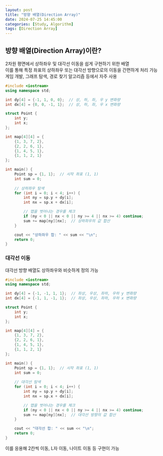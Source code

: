 ```yaml
---
layout: post
title: "방향 배열(Direction Array)"
date: 2024-07-25 14:45:00
categories: [Study, Algorithm]
tags: [Direction Array]
---
```

## 방향 배열(Direction Array)이란?  
2차원 평면에서 상하좌우 및 대각선 이동을 쉽게 구현하기 위한 배열  
이를 통해 특정 좌표의 상하좌우 또는 대각선 방향으로의 이동을 간편하게 처리 가능  
게임 개발, 그래프 탐색, 경로 찾기 알고리즘 등에서 자주 사용  
  
```cpp
#include <iostream>
using namespace std;

int dy[4] = {-1, 1, 0, 0};  // 상, 하, 좌, 우 y 변화량
int dx[4] = {0, 0, -1, 1};  // 상, 하, 좌, 우 x 변화량

struct Point {
    int y;
    int x;
};

int map[4][4] = {
    {1, 3, 7, 2},
    {2, 2, 6, 1},
    {1, 4, 5, 1},
    {1, 1, 2, 1}
};

int main() {
    Point sp = {1, 1};  // 시작 좌표 (1, 1)
    int sum = 0;
    
    // 상하좌우 탐색
    for (int i = 0; i < 4; i++) {
        int ny = sp.y + dy[i];
        int nx = sp.x + dx[i];

        // 맵을 벗어나는 경우를 체크
        if (ny < 0 || nx < 0 || ny >= 4 || nx >= 4) continue;  
        sum += map[ny][nx];  // 상하좌우의 값 합산
    }

    cout << "상하좌우 합: " << sum << "\n";
    return 0;
}
```

### 대각선 이동  

대각선 방향 배열도 상하좌우와 비슷하게 정의 가능  

```cpp
#include <iostream>
using namespace std;

int dy[4] = {-1, -1, 1, 1};  // 좌상, 우상, 좌하, 우하 y 변화량
int dx[4] = {-1, 1, -1, 1};  // 좌상, 우상, 좌하, 우하 x 변화량

struct Point {
    int y;
    int x;
};

int map[4][4] = {
    {1, 3, 7, 2},
    {2, 2, 6, 1},
    {1, 4, 5, 1},
    {1, 1, 2, 1}
};

int main() {
    Point sp = {1, 1};  // 시작 좌표 (1, 1)
    int sum = 0;
    
    // 대각선 탐색
    for (int i = 0; i < 4; i++) {
        int ny = sp.y + dy[i];
        int nx = sp.x + dx[i];

        // 맵을 벗어나는 경우를 체크
        if (ny < 0 || nx < 0 || ny >= 4 || nx >= 4) continue;
        sum += map[ny][nx];  // 대각선 방향의 값 합산
    }

    cout << "대각선 합: " << sum << "\n";
    return 0;
}
```

이를 응용해 2칸씩 이동, L자 이동, 나이트 이동 등 구현이 가능

